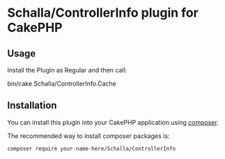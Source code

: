 # Schalla/ControllerInfo plugin for CakePHP

## Usage

Install the Plugin as Regular and then call:

bin/cake Schalla/ControllerInfo.Cache

## Installation

You can install this plugin into your CakePHP application using [composer](http://getcomposer.org).

The recommended way to install composer packages is:

```
composer require your-name-here/Schalla/ControllerInfo
```
